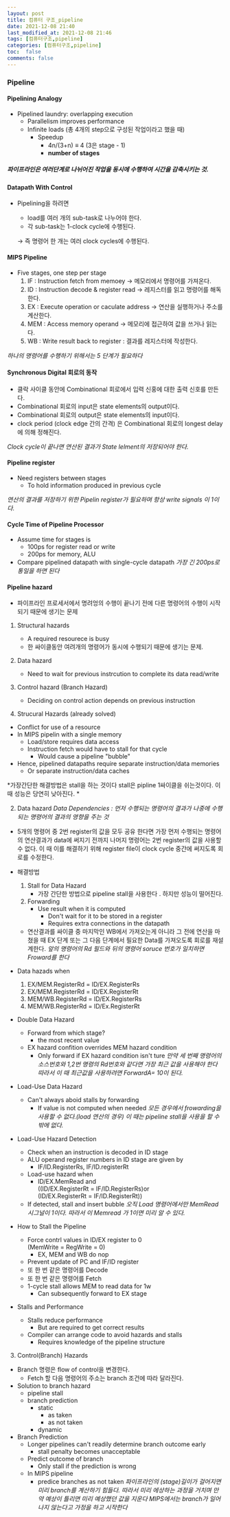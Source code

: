 ```yaml
---
layout: post
title: 컴퓨터 구조_pipeline
date: 2021-12-08 21:40 
last_modified_at: 2021-12-08 21:46
tags: [컴퓨터구조,pipeline]
categories: [컴퓨터구조,pipeline]
toc:  false
comments: false
---
```


### Pipeline

#### Pipelining Analogy
* Pipelined laundry: overlapping execution
    * Parallelism improves performance
    * Infinite loads (총 4개의 step으로 구성된 작업이라고 했을 때)
        * Speedup
            * 4n/(3+n) ≡ 4 (3은 stage - 1)
            * **number of stages** 
##### 파이프라인은 여러단계로 나뉘어진 작업을 동시에 수행하여 시간을 감축시키는 것.

#### Datapath With Control
* Pipelining을 하려면
    * load를 여러 개의 sub-task로 나누어야 한다.
    * 각 sub-task는 1-clock cycle에 수행된다.  


    → 즉 명령어 한 개는 여러 clock cycles에 수행된다.

#### MIPS Pipeline
* Five stages, one step per stage
    1. IF : Instruction fetch from memoey → 메모리에서 명령어를 가져온다.
    2. ID : Instruction decode & register read → 레지스터를 읽고 명령어를 해독한다.
    3. EX : Execute operation or caculate address → 연산을 실행하거나 주소를 계산한다.
    4. MEM : Access memory operand → 메모리에 접근하여 값을 쓰거나 읽는다.
    5. WB : Write result back to register : 결과를 레지스터에 작성한다.  

*_하나의 명령어를 수행하기 위해서는 5 단계가 필요하다_*

#### Synchronous Digital 회로의 동작
* 클락 사이클 동안에 Combinational 회로에서 입력 신홍에 대한 출력 신호를 만든다.
* Combinational 회로의 input은 state elements의 output이다.
* Combinational 회로의 output은 state elements의 input이다.
* clock period (clock edge 간의 간격) 은 Combinational 회로의 longest delay에 의해 정해진다.

*Clock cycle이 끝나면 연산된 결과가 State lelment의 저장되어야 한다.*

#### Pipeline register
* Need registers between stages
    * To hold information produced in previous cycle  

*연산의 결과를 저장하기 위한 Pipelin register가 필요하며 항상 write signals 이 1이다.*

#### Cycle Time of Pipeline Processor 
* Assume time for stages is
    * 100ps for register read or write
    * 200ps for memory, ALU
* Compare pipelined datapath with single-cycle datapath
*가장 긴 200ps로 통일을 하면 된다*

#### Pipeline hazard
* 파이프라인 프로세서에서 명려엉의 수행이 끝나기 전에 다른 명령어의 수행이 시작되기 때문에 생기는 문제
1. Structural hazards
    * A required resourece is busy
    * 한 싸이클동안 여려개의 명령어가 동시에 수행되기 때문에 생기는 문제.
2. Data hazard
    * Need to wait for previous instrcution to complete its data read/write
3. Control hazard (Branch Hazard)
    * Deciding on control action depends on previous instruction

1. Strucural Hazards (already solved)
* Conflict for use of a resource
* In MIPS pipelin with a single memory
    * Load/store requires data access
    * Instruction fetch would have to stall for that cycle 
        * Would cause a pipeline "bubble"
* Hence, pipelined datapaths require separate instruction/data memories
    * Or separate instruction/data caches  

*가장간단한 해결방법은 stall을 하는 것이다 stall은 pipline 1싸이클을 쉬는것이다. 이 때 성능은 당연히 낮아진다.  *

2. Data hazard
*Data Dependencies : 먼저 수행되는 명령어의 결과가 나중에 수행되는 명령어의 결과의 영향을 주는 것*
* 5개의 명령어 중 2번 register의 값을 모두 공유 한다면 가장 먼저 수행되는 명령어의 연산결과가 data에 써지기 전까지 나머지 명령어는 2번 register의 값을 사용할 수 없다. 이 때 이를 해결하기 위해 register file이 clock cycle 중간에 써지도록 회로를 수정한다.  
* 해결방법 
     1. Stall for Data Hazard 
        * 가장 간단한 방법으로 pipeline stall을 사용한다 . 하지만 성능이 떨어진다.
    2. Forwarding
        * Use result when it is computed
            * Don't wait for it to be stored in a register
            * Requires extra connections in the datapath 
    * 연산결과를 싸이클 중 마지막인 WB에서 가져오는게 아니라 그 전에 연산을 마쳤을 때 EX 단계 또는 그 다음 단계에서 필요한 Data를 가져오도록 회로를 재설계한다.
*앞의 명령어의 Rd 필드와 뒤의 명령어 soruce 번호가 일치하면 Froward를 한다*

* Data hazads when 
    1. EX/MEM.RegisterRd = ID/EX.RegisterRs
    2. EX/MEM.RegisterRd = ID/EX.RegisterRt
    3. MEM/WB.RegisterRd = ID/EX.RegisterRs
    4. MEM/WB.RegisterRd = ID/Ex.RegisterRt
* Double Data Hazard
    * Forward from which stage?
        * the most recent value
    * EX hazard confition overrides MEM hazard condition
        * Only forward if EX hazard condition isn't ture 
*만약 세 번째 명령어의 소스번호와 1,2번 명령의 Rd번호와 같다면 가장 최근 값을 사용해야 한다 따라서 이 때 최근값을 사용하려면 ForwardA= 10이 된다.*

* Load-Use Data Hazard
    * Can't always aboid stalls by forwarding
        * If value is not computed when needed
*모든 경우에서 frowarding을 사용할 수 없다.(load 연산의 경우) 이 때는 pipeline stall을 사용을 할 수 밖에 없다.*
* Load-Use Hazard Detection
    * Check when an instruction is decoded in ID stage
    * ALU operand register numbers in ID stage are given by
        * IF/ID.RegisterRs, IF/ID.registerRt
    * Load-use hazard when
        * ID/EX.MemRead and  
        ((ID/EX.RegisterRt = IF/ID.RegisterRs)or  
        (ID/EX.RegisterRt = IF/ID.RegisterRt))
    * If detected, stall and insert bubble 
*오직 Load 명령어에서만 MemRead 시그널이 1이다. 따라서 이 Memread 가 1이면 미리 알 수 있다.*

* How to Stall the Pipeline
    * Force contrl values in ID/EX register to 0  
    (MemWrite = RegWrite = 0)
        * EX, MEM and WB do nop 
    * Prevent update of PC and IF/ID register
     * 또 한 번 같은 명령어를 Decode
     * 또 한 번 같은 명령어를 Fetch
     * 1-cycle stall allows MEM to read data for 1w
        * Can subsequently forward to EX stage
* Stalls and Performance
    * Stalls reduce performance
        * But are required to get correct results
    * Compiler can arrange code to avoid hazards and stalls 
        * Requires knowledge of the pipeline structure

3. Control(Branch) Hazards
* Branch 명령은 flow of control을 변경한다.
    * Fetch 할 다음 명령어의 주소는 branch 조건에 따라 달라진다. 
* Solution to branch hazard
    * pipeline stall
    * branch prediction
        * static
            * as taken
            * as not taken
        * dynamic
* Branch Prediction
    * Longer pipelines can't readily determine branch outcome early
        * stall penalty becomes unacceptable
    * Predict outcome of branch
        * Only stall if the prediction is wrong
    * In MIPS pipeline
        * predice branches as not taken
*파이프라인의 (stage)길이가 걸어지면 미리 branch를 계산하기 힘들다. 따라서 미리 에상하는 과정을 거치며 만약 예상이 틀리면 미리 예상했던 값을 지운다 MIPS에서는 branch가 일어나지 않는다고 가정을 하고 시작한다*